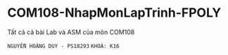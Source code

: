 # COM108-NhapMonLapTrinh-FPOLY
Tất cả cả bài Lab và ASM của môn COM108

`NGUYỄN HOÀNG DUY - PS18293`
`KHOÁ: K16`

